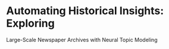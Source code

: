# Automating Historical Insights: Exploring
Large-Scale Newspaper Archives with Neural Topic
Modeling
